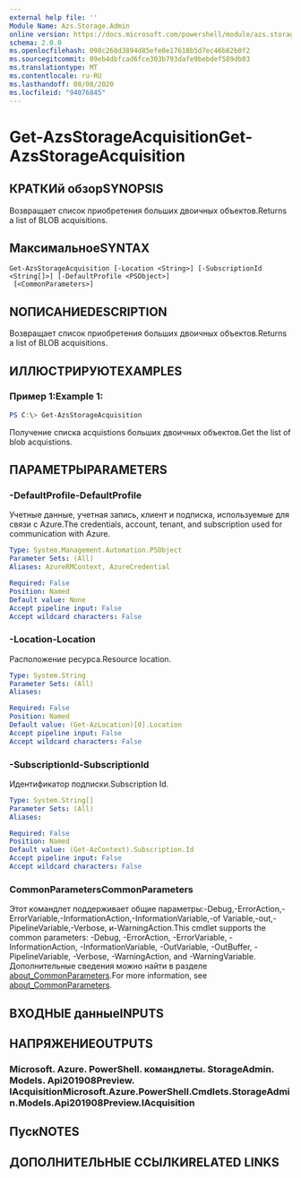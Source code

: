 ```yaml
---
external help file: ''
Module Name: Azs.Storage.Admin
online version: https://docs.microsoft.com/powershell/module/azs.storage.admin/get-azsstorageacquisition
schema: 2.0.0
ms.openlocfilehash: 098c268d3894d85efe0e17618b5d7ec46b82b0f2
ms.sourcegitcommit: 09eb4dbfcad6fce303b793dafe9bebdef589db03
ms.translationtype: MT
ms.contentlocale: ru-RU
ms.lasthandoff: 08/08/2020
ms.locfileid: "94076845"
---
```

# <span data-ttu-id="85d5c-101">Get-AzsStorageAcquisition</span><span class="sxs-lookup"><span data-stu-id="85d5c-101">Get-AzsStorageAcquisition</span></span>

## <span data-ttu-id="85d5c-102">КРАТКИй обзор</span><span class="sxs-lookup"><span data-stu-id="85d5c-102">SYNOPSIS</span></span>
<span data-ttu-id="85d5c-103">Возвращает список приобретения больших двоичных объектов.</span><span class="sxs-lookup"><span data-stu-id="85d5c-103">Returns a list of BLOB acquisitions.</span></span>

## <span data-ttu-id="85d5c-104">Максимальное</span><span class="sxs-lookup"><span data-stu-id="85d5c-104">SYNTAX</span></span>

```
Get-AzsStorageAcquisition [-Location <String>] [-SubscriptionId <String[]>] [-DefaultProfile <PSObject>]
 [<CommonParameters>]
```

## <span data-ttu-id="85d5c-105">NОПИСАНИЕ</span><span class="sxs-lookup"><span data-stu-id="85d5c-105">DESCRIPTION</span></span>
<span data-ttu-id="85d5c-106">Возвращает список приобретения больших двоичных объектов.</span><span class="sxs-lookup"><span data-stu-id="85d5c-106">Returns a list of BLOB acquisitions.</span></span>

## <span data-ttu-id="85d5c-107">ИЛЛЮСТРИРУЮТ</span><span class="sxs-lookup"><span data-stu-id="85d5c-107">EXAMPLES</span></span>

### <span data-ttu-id="85d5c-108">Пример 1:</span><span class="sxs-lookup"><span data-stu-id="85d5c-108">Example 1:</span></span>
```powershell
PS C:\> Get-AzsStorageAcquisition
```

<span data-ttu-id="85d5c-109">Получение списка acquistions больших двоичных объектов.</span><span class="sxs-lookup"><span data-stu-id="85d5c-109">Get the list of blob acquistions.</span></span>

## <span data-ttu-id="85d5c-110">ПАРАМЕТРЫ</span><span class="sxs-lookup"><span data-stu-id="85d5c-110">PARAMETERS</span></span>

### <span data-ttu-id="85d5c-111">-DefaultProfile</span><span class="sxs-lookup"><span data-stu-id="85d5c-111">-DefaultProfile</span></span>
<span data-ttu-id="85d5c-112">Учетные данные, учетная запись, клиент и подписка, используемые для связи с Azure.</span><span class="sxs-lookup"><span data-stu-id="85d5c-112">The credentials, account, tenant, and subscription used for communication with Azure.</span></span>

```yaml
Type: System.Management.Automation.PSObject
Parameter Sets: (All)
Aliases: AzureRMContext, AzureCredential

Required: False
Position: Named
Default value: None
Accept pipeline input: False
Accept wildcard characters: False

```

### <span data-ttu-id="85d5c-113">-Location</span><span class="sxs-lookup"><span data-stu-id="85d5c-113">-Location</span></span>
<span data-ttu-id="85d5c-114">Расположение ресурса.</span><span class="sxs-lookup"><span data-stu-id="85d5c-114">Resource location.</span></span>

```yaml
Type: System.String
Parameter Sets: (All)
Aliases:

Required: False
Position: Named
Default value: (Get-AzLocation)[0].Location
Accept pipeline input: False
Accept wildcard characters: False

```

### <span data-ttu-id="85d5c-115">-SubscriptionId</span><span class="sxs-lookup"><span data-stu-id="85d5c-115">-SubscriptionId</span></span>
<span data-ttu-id="85d5c-116">Идентификатор подписки.</span><span class="sxs-lookup"><span data-stu-id="85d5c-116">Subscription Id.</span></span>

```yaml
Type: System.String[]
Parameter Sets: (All)
Aliases:

Required: False
Position: Named
Default value: (Get-AzContext).Subscription.Id
Accept pipeline input: False
Accept wildcard characters: False

```

### <span data-ttu-id="85d5c-117">CommonParameters</span><span class="sxs-lookup"><span data-stu-id="85d5c-117">CommonParameters</span></span>
<span data-ttu-id="85d5c-118">Этот командлет поддерживает общие параметры:-Debug,-ErrorAction,-ErrorVariable,-InformationAction,-InformationVariable,-of Variable,-out,-PipelineVariable,-Verbose, и-WarningAction.</span><span class="sxs-lookup"><span data-stu-id="85d5c-118">This cmdlet supports the common parameters: -Debug, -ErrorAction, -ErrorVariable, -InformationAction, -InformationVariable, -OutVariable, -OutBuffer, -PipelineVariable, -Verbose, -WarningAction, and -WarningVariable.</span></span> <span data-ttu-id="85d5c-119">Дополнительные сведения можно найти в разделе [about_CommonParameters](http://go.microsoft.com/fwlink/?LinkID=113216).</span><span class="sxs-lookup"><span data-stu-id="85d5c-119">For more information, see [about_CommonParameters](http://go.microsoft.com/fwlink/?LinkID=113216).</span></span>

## <span data-ttu-id="85d5c-120">ВХОДНЫЕ данные</span><span class="sxs-lookup"><span data-stu-id="85d5c-120">INPUTS</span></span>

## <span data-ttu-id="85d5c-121">НАПРЯЖЕНИЕ</span><span class="sxs-lookup"><span data-stu-id="85d5c-121">OUTPUTS</span></span>

### <span data-ttu-id="85d5c-122">Microsoft. Azure. PowerShell. командлеты. StorageAdmin. Models. Api201908Preview. IAcquisition</span><span class="sxs-lookup"><span data-stu-id="85d5c-122">Microsoft.Azure.PowerShell.Cmdlets.StorageAdmin.Models.Api201908Preview.IAcquisition</span></span>



## <span data-ttu-id="85d5c-123">Пуск</span><span class="sxs-lookup"><span data-stu-id="85d5c-123">NOTES</span></span>

## <span data-ttu-id="85d5c-124">ДОПОЛНИТЕЛЬНЫЕ ССЫЛКИ</span><span class="sxs-lookup"><span data-stu-id="85d5c-124">RELATED LINKS</span></span>

